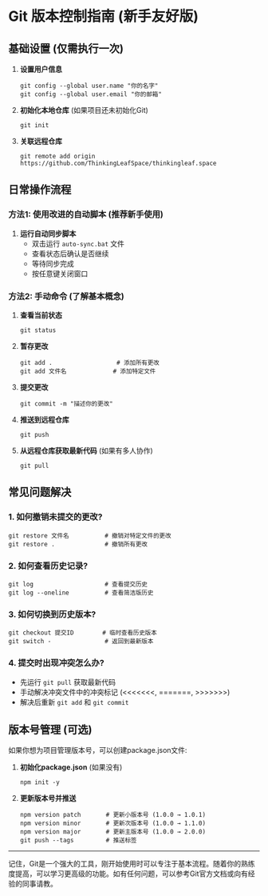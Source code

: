 # Git 版本控制指南 (新手友好版)

## 基础设置 (仅需执行一次)

1. **设置用户信息**
   ```
   git config --global user.name "你的名字"
   git config --global user.email "你的邮箱"
   ```

2. **初始化本地仓库** (如果项目还未初始化Git)
   ```
   git init
   ```

3. **关联远程仓库**
   ```
   git remote add origin https://github.com/ThinkingLeafSpace/thinkingleaf.space
   ```

## 日常操作流程

### 方法1: 使用改进的自动脚本 (推荐新手使用)

1. **运行自动同步脚本**
   - 双击运行 `auto-sync.bat` 文件
   - 查看状态后确认是否继续
   - 等待同步完成
   - 按任意键关闭窗口

### 方法2: 手动命令 (了解基本概念)

1. **查看当前状态**
   ```
   git status
   ```

2. **暂存更改**
   ```
   git add .                  # 添加所有更改
   git add 文件名             # 添加特定文件
   ```

3. **提交更改**
   ```
   git commit -m "描述你的更改"
   ```

4. **推送到远程仓库**
   ```
   git push
   ```

5. **从远程仓库获取最新代码** (如果有多人协作)
   ```
   git pull
   ```

## 常见问题解决

### 1. 如何撤销未提交的更改?
```
git restore 文件名          # 撤销对特定文件的更改
git restore .              # 撤销所有更改
```

### 2. 如何查看历史记录?
```
git log                    # 查看提交历史
git log --oneline          # 查看简洁版历史
```

### 3. 如何切换到历史版本?
```
git checkout 提交ID        # 临时查看历史版本
git switch -               # 返回到最新版本
```

### 4. 提交时出现冲突怎么办?
- 先运行 `git pull` 获取最新代码
- 手动解决冲突文件中的冲突标记 (<<<<<<<, =======, >>>>>>>)
- 解决后重新 `git add` 和 `git commit`

## 版本号管理 (可选)

如果你想为项目管理版本号，可以创建package.json文件:

1. **初始化package.json** (如果没有)
   ```
   npm init -y
   ```

2. **更新版本号并推送**
   ```
   npm version patch       # 更新小版本号 (1.0.0 → 1.0.1)
   npm version minor       # 更新次版本号 (1.0.0 → 1.1.0)
   npm version major       # 更新主版本号 (1.0.0 → 2.0.0)
   git push --tags         # 推送标签
   ```

---

记住，Git是一个强大的工具，刚开始使用时可以专注于基本流程。随着你的熟练度提高，可以学习更高级的功能。如有任何问题，可以参考Git官方文档或向有经验的同事请教。 